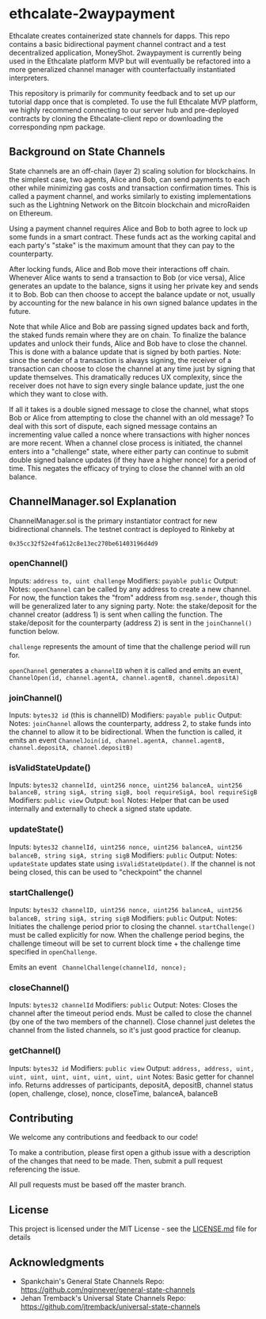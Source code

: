 # ethcalate-2waypayment

Ethcalate creates containerized state channels for dapps. This repo contains a basic bidirectional payment channel contract and a test decentralized application, MoneyShot. 2waypayment is currently being used in the Ethcalate platform MVP but will eventually be refactored into a more generalized channel manager with counterfactually instantiated interpreters.

This repository is primarily for community feedback and to set up our tutorial dapp once that is completed. To use the full Ethcalate MVP platform, we highly recommend connecting to our server hub and pre-deployed contracts by cloning the Ethcalate-client repo or downloading the corresponding npm package.

## Background on State Channels

State channels are an off-chain (layer 2) scaling solution for blockchains. In the simplest case, two agents, Alice and Bob, can send payments to each other while minimizing gas costs and transaction confirmation times. This is called a payment channel, and works similarly to existing implementations such as the Lightning Network on the Bitcoin blockchain and microRaiden on Ethereum.

Using a payment channel requires Alice and Bob to both agree to lock up some funds in a smart contract. These funds act as the working capital and each party's "stake" is the maximum amount that they can pay to the counterparty.

After locking funds, Alice and Bob move their interactions off chain. Whenever Alice wants to send a transaction to Bob (or vice versa), Alice generates an update to the balance, signs it using her private key and sends it to Bob. Bob can then choose to accept the balance update or not, usually by accounting for the new balance in his own signed balance updates in the future.

Note that while Alice and Bob are passing signed updates back and forth, the staked funds remain where they are on chain. To finalize the balance updates and unlock their funds, Alice and Bob have to close the channel. This is done with a balance update that is signed by both parties. Note: since the sender of a transaction is always signing, the receiver of a transaction can choose to close the channel at any time just by signing that update themselves. This dramatically reduces UX complexity, since the receiver does not have to sign every single balance update, just the one which they want to close with.

If all it takes is a double signed message to close the channel, what stops Bob or Alice from attempting to close the channel with an old message? To deal with this sort of dispute, each signed message contains an incrementing value called a nonce where transactions with higher nonces are more recent. When a channel close process is initiated, the channel enters into a "challenge" state, where either party can continue to submit double signed balance updates (if they have a higher nonce) for a period of time. This negates the efficacy of trying to close the channel with an old balance.

## ChannelManager.sol Explanation

ChannelManager.sol is the primary instantiator contract for new bidirectional channels. The testnet contract is deployed to Rinkeby at

```0x35cc32f52e4fa612c8e13ec270be61403196d4d9```

### openChannel()
Inputs: `address to, uint challenge` 
Modifiers: `payable public`
Output:
Notes:
`openChannel` can be called by any address to create a new channel. For now, the function takes the "from" address from `msg.sender`, though this will be generalized later to any signing party. Note: the stake/deposit for the channel creator (address 1) is sent when calling the function. The stake/deposit for the counterparty (address 2) is sent in the `joinChannel()` function below.

`challenge` represents the amount of time that the challenge period will run for.

`openChannel` generates a `channelID` when it is called and emits an event, `ChannelOpen(id, channel.agentA, channel.agentB, channel.depositA)`

### joinChannel()
Inputs: `bytes32 id` (this is channelID)
Modifiers: `payable public`
Output:
Notes:
`joinChannel` allows the counterparty, address 2, to stake funds into the channel to allow it to be bidirectional. When the function is called, it emits an event `ChannelJoin(id, channel.agentA, channel.agentB, channel.depositA, channel.depositB)`

### isValidStateUpdate()
Inputs: `bytes32 channelId, uint256 nonce, uint256 balanceA, uint256 balanceB, string sigA, string sigB, bool requireSigA, bool requireSigB`
Modifiers: `public view`
Output: `bool`
Notes:
Helper that can be used internally and externally to check a signed state update.

### updateState()
Inputs: `bytes32 channelId, uint256 nonce, uint256 balanceA, uint256 balanceB, string sigA, string sigB`
Modifiers: `public`
Output:
Notes:
`updateState` updates state using `isValidStateUpdate()`. If the channel is not being closed, this can be used to "checkpoint" the channel

### startChallenge()
Inputs: `bytes32 channelID, uint256 nonce, uint256 balanceA, uint256 balanceB, string sigA, string sigB`
Modifiers: `public`
Output:
Notes:
Initiates the challenge period prior to closing the channel. `startChallenge()` must be called explicitly for now. When the challenge period begins, the challenge timeout will be set to current block time + the challenge time specified in `openChallenge`.

Emits an event ` ChannelChallenge(channelId, nonce);`

### closeChannel()
Inputs: `bytes32 channelId`
Modifiers: `public`
Output:
Notes:
Closes the channel after the timeout period ends. Must be called to close the channel (by one of the two members of the channel). Close channel just deletes the channel from the listed channels, so it's just good practice for cleanup.

### getChannel()
Inputs: `bytes32 id`
Modifiers: `public view`
Output: `address, address, uint, uint, uint, uint, uint, uint, uint, uint`
Notes:
Basic getter for channel info. Returns addresses of participants, depositA, depositB, channel status (open, challenge, close), nonce, closeTime, balanceA, balanceB

## Contributing

We welcome any contributions and feedback to our code! 

To make a contribution, please first open a github issue with a description of the changes that need to be made. Then, submit a pull request referencing the issue.

All pull requests must be based off the master branch.

## License

This project is licensed under the MIT License - see the [LICENSE.md](LICENSE.md) file for details

## Acknowledgments

* Spankchain's General State Channels Repo: https://github.com/nginnever/general-state-channels
* Jehan Tremback's Universal State Channels Repo: https://github.com/jtremback/universal-state-channels
